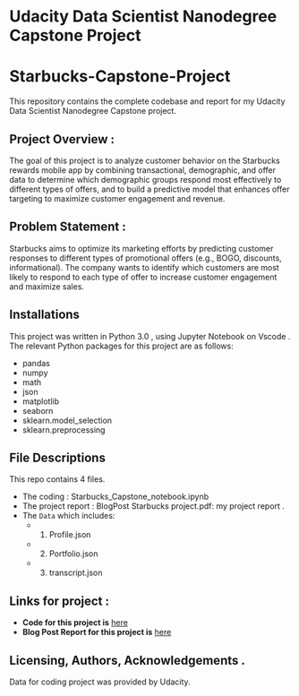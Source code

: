 # Udacity Data Scientist Nanodegree Capstone Project

# Starbucks-Capstone-Project

This repository contains the complete codebase and report for my Udacity Data Scientist Nanodegree Capstone project.

## Project Overview :

The goal of this project is to analyze customer behavior on the Starbucks rewards mobile app by combining transactional, demographic, and offer data to determine which demographic groups respond most effectively to different types of offers, and to build a predictive model that enhances offer targeting to maximize customer engagement and revenue.

## Problem Statement :

Starbucks aims to optimize its marketing efforts by predicting customer responses to different types of promotional offers (e.g., BOGO, discounts, informational). The company wants to identify which customers are most likely to respond to each type of offer to increase customer engagement and maximize sales.

## Installations

This project was written in Python 3.0 , using Jupyter Notebook on Vscode . The relevant Python packages for this project are as follows:

- pandas
- numpy
- math
- json
- matplotlib
- seaborn
- sklearn.model_selection
- sklearn.preprocessing

## File Descriptions

This repo contains 4 files.

- The coding : Starbucks_Capstone_notebook.ipynb
-  The project report : BlogPost Starbucks project.pdf: my project report .
- The  `Data` which includes:
  - 1. Profile.json
  - 2. Portfolio.json
  - 3. transcript.json

## Links for project :

- **Code for this project is** [here](https://github.com/Talal-Alyafai/Starbucks-Capstone-Project/blob/main/Starbucks_Capstone_notebook.ipynb)
- **Blog Post Report for this project is** [here](https://github.com/Talal-Alyafai/Starbucks-Capstone-Project/blob/main/BlogPost%20Satarbucks%20project.pdf)

## Licensing, Authors, Acknowledgements .

Data for coding project was provided by Udacity.
